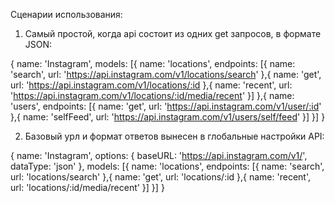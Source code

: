 Сценарии использования:

1. Самый простой, когда api состоит из одних get запросов, в формате JSON:

{
	name: 'Instagram',
	models: [{
				name: 'locations',
				endpoints: [{
								name: 'search',
								url: 'https://api.instagram.com/v1/locations/search'
							},{
								name: 'get',
								url: 'https://api.instagram.com/v1/locations/:id
							},{
								name: 'recent',
								url: 'https://api.instagram.com/v1/locations/:id/media/recent'
							}]
			},{
				name: 'users',
				endpoints: [{
								name: 'get',
								url: 'https://api.instagram.com/v1/user/:id'
							},{
								name: 'selfFeed',
								url: 'https://api.instagram.com/v1/users/self/feed'
							}]
			}]
}

2. Базовый урл и формат ответов вынесен в глобальные настройки API:

{
	name: 'Instagram',
	options: {
		baseURL: 'https://api.instagram.com/v1/',
		dataType: 'json'
	},
	models: [{
				name: 'locations',
				endpoints: [{
								name: 'search',
								url: 'locations/search'
							},{
								name: 'get',
								url: 'locations/:id
							},{
								name: 'recent',
								url: 'locations/:id/media/recent'
							}]
			}]
}